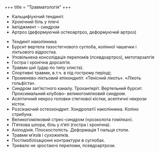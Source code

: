 +++
title = "Травматологія"
+++

- Кальцифіуючий тендиніт.
- Хронічний біль у плечі 
- Імпіджмент – синдром
- Артроз (деформуючий остеоартроз, деформуючий артроз)
<!--more-->
- Тендиніт наколінника
- Бурсит вертела тазостегнового суглоба, колінної чашечки і ліктьового відростка.
- Уповільнена консолідація переломів (псевдоартроз), метотарзалгія
- Гостра і хронічна дорсалгія.
- Травми шиї (удар по типу хлиста).
- Спортивні травми, в.т.ч. в під гострому періоді;
- Променево-ліктьовий епікондиліт. «Тенісний лікоть». «Лікоть гольфіста».
- Синдром зап’ястного каналу. Трохантеріт. Вертельний бурсит. Проксимальний клубово- великогомілковий синдром.
- Асептичний некроз головки стегнової кістки, асептичні некрози кісток.
- Розсікаючий остеохондрит. Хондропатії наколінника. Коліно стрибуна.
- Великогомілковий стрес-синдром («розколота гомілка»).
- П’яткова шпора, біль у п’яті (гостра і хронічна).
- Ахілодінія. Плоскостопість. Деформація 1 пальця стопи.
- Травми м’язів і сухожилків. 
- Постімобілізаціонні контрактури в суглобах.
- Тривало не зростаючі переломи, псевдоартрози.

